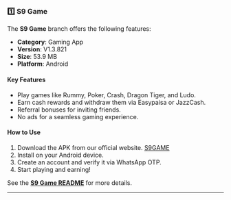 ### 1️⃣ S9 Game  
The **S9 Game** branch offers the following features:  
- **Category**: Gaming App  
- **Version**: V1.3.821  
- **Size**: 53.9 MB  
- **Platform**: Android  

#### Key Features  
- Play games like Rummy, Poker, Crash, Dragon Tiger, and Ludo.  
- Earn cash rewards and withdraw them via Easypaisa or JazzCash.  
- Referral bonuses for inviting friends.  
- No ads for a seamless gaming experience.  

#### How to Use  
1. Download the APK from our official website. [S9GAME](https://s9game.bet/)
2. Install on your Android device.  
3. Create an account and verify it via WhatsApp OTP.  
4. Start playing and earning!  

See the **[S9 Game README](#)** for more details.  

---
